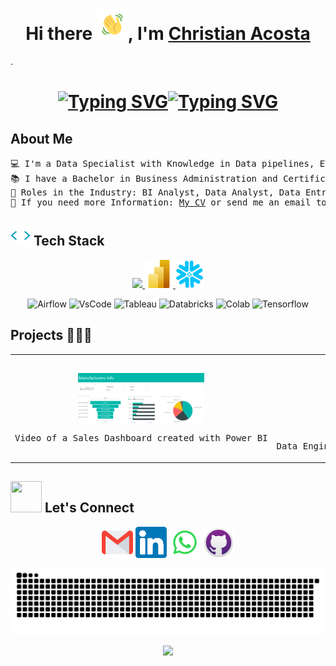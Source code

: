 <h1 align="center">Hi there <img src="https://raw.githubusercontent.com/acosta-ds/acosta-ds/master/gifs/wave.gif" width="50px" height="50px"></img>, I'm <a href="https://www.linkedin.com/in/christian-acosta-data-specialist/">Christian Acosta</a></h1>.

<h1 align="center"><a href="https://git.io/typing-svg"><img src="https://readme-typing-svg.herokuapp.com?font=Fira+Code&size=40&pause=1000&color=648DE5&background=000000&vCenter=true&repeat=false&random=false&width=105&lines=Data" alt="Typing SVG" /></a><a href="https://git.io/typing-svg"><img src="https://readme-typing-svg.herokuapp.com?font=Fira+Code&size=40&pause=500&color=52FF60&background=000000&vCenter=true&random=true&width=240&lines=Specialist;Analyst;Scientist;Engineer" alt="Typing SVG" /></a></h1>

## About Me
<pre>
💻 I'm a Data Specialist with Knowledge in Data pipelines, ETLs, EDA, ML Algorithms and Data Visualization
📚 I have a Bachelor in Business Administration and Certifications as Data Scientist & Data Engineer
🌟 Roles in the Industry: BI Analyst, Data Analyst, Data Entry
📝 If you need more Information: <a href="https://drive.google.com/file/d/1dN5z9dgK_0aSMzxufHg-FDTzJOtOq_D4/view?usp=sharing">My CV</a> or send me an email to <a href = "mailto:christian.acostads@gmail.com" target="blank">christian.acostads@gmail.com</a>
</pre>

## <img src = "https://raw.githubusercontent.com/acosta-ds/acosta-ds/master/gifs/tech.webp" width = 32px> Tech Stack
<p align="center">
  <a href="https://www.linkedin.com/in/christian-acosta-data-specialist/">
    <img src="https://skillicons.dev/icons?i=py,git,postgres,aws,linux,mongodb,docker,azure,bash,ubuntu" />
    <img width="45px" src="https://github.com/acosta-ds/acosta-ds/blob/master/gifs/PBI.svg" />
    <img width="45px" src="https://github.com/acosta-ds/acosta-ds/blob/master/gifs/snowflake.png" />
  </a>
</p>

<div align="center">

![Airflow](https://img.shields.io/badge/Airflow-017CEE?style=for-the-badge&logo=Apache%20Airflow&logoColor=white
) ![VsCode](https://img.shields.io/badge/Visual_Studio_Code-0078D4?style=for-the-badge&logo=visual%20studio%20code&logoColor=white
) ![Tableau](https://img.shields.io/badge/Tableau-E97627?style=for-the-badge&logo=Tableau&logoColor=white) ![Databricks](https://img.shields.io/badge/Databricks-FF3621?style=for-the-badge&logo=Databricks&logoColor=white
) ![Colab](https://img.shields.io/badge/Colab-F9AB00?style=for-the-badge&logo=googlecolab&color=525252
) ![Tensorflow](https://img.shields.io/badge/TensorFlow-FF6F00?style=for-the-badge&logo=tensorflow&logoColor=white
)

</div>

## Projects 👨🏻‍💻
<table align="center" >
<tr border="none">
  <td width="25%" align="center">
    <p align="center">
     <a href="https://drive.google.com/file/d/13n5zqVBFWI_HhLx8qoHb_CVAOSktSVJS/view?usp=sharing" title="Sales Project">
        <img align="center" width=50% src="https://raw.githubusercontent.com/acosta-ds/acosta-ds/master/gifs/Screenshot.PNG"   alt="VIDEO" /></a>
      </p>
    <p align="center">
        <pre>Video of a Sales Dashboard created with Power BI</pre>
    </p> 
  </td>
  <td width="25%" align="center">
    <p align="center">
     <a href="https://drive.google.com/file/d/1gce8qb1RBYhUL3KncIoNK6AEQEUDP-9I/view?usp=sharing" title="DE with Snowflake and AWS">
        <img align="center" width=50% src="https://raw.githubusercontent.com/acosta-ds/acosta-ds/master/gifs/FrontPageDE.png"   alt="VIDEO" /></a> 
      </p>
    <p align="center">
        <pre>Data Engineer Challenge with Snowflake and AWS</pre>
    </p> 
  </td>



  
</tr>
</table>

## <img src='https://raw.githubusercontent.com/ShahriarShafin/ShahriarShafin/main/Assets/handshake.gif' width="50px" height="50px"> Let's Connect
<p align="center">
<a href="mailto:christian.acostads@gmail.com"><img align="center" src="https://raw.githubusercontent.com/acosta-ds/acosta-ds/4b24bdfb0f9998e4370f872180797b64d8c0c261/gifs/Gmail.svg" height="50" width="50" /></a>
<a href="https://www.linkedin.com/in/christian-acosta-data-specialist/"><img align="center" src="https://raw.githubusercontent.com/acosta-ds/acosta-ds/4b24bdfb0f9998e4370f872180797b64d8c0c261/gifs/Linkedin.svg" height="50" width="50" /></a> 
<a href="https://wa.me/+573058179428"><img align="center" src="https://raw.githubusercontent.com/acosta-ds/acosta-ds/master/gifs/Whatsapp.webp" height="50" width="50" /></a>
<a href="https://github.com/acosta-ds/acosta-ds" target="blank"><img align="center" src="https://raw.githubusercontent.com/acosta-ds/acosta-ds/master/gifs/Github.png" height="50" width="50" /></a>
  
</p>

<p align="center">
  <img src="https://github.com/acosta-ds/acosta-ds/blob/master/gifs/snake.svg" alt="snake">
</p>

<div align="center">
  
![](https://img.shields.io/github/followers/acosta-ds.svg?style=social&label=Follow&maxAge=2592000)
  
</div>

